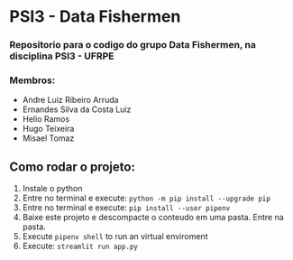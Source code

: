# PSI3 - Data Fishermen

### Repositorio para o codigo do grupo Data Fishermen, na disciplina PSI3 - UFRPE

### Membros:
- Andre Luiz Ribeiro Arruda
- Ernandes Silva da Costa Luiz
- Helio Ramos
- Hugo Teixeira
- Misael Tomaz

## Como rodar o projeto:

1. Instale o python
2. Entre no terminal e execute: `python -m pip install --upgrade pip`
2. Entre no terminal e execute: `pip install --user pipenv`
3. Baixe este projeto e descompacte o conteudo em uma pasta. Entre na pasta.
4. Execute `pipenv shell` to run an virtual enviroment
5. Execute: `streamlit run app.py`